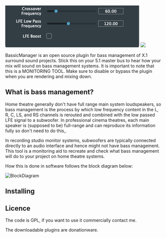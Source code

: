 ![BassicManager](ui.png)
[![](https://github.com/sudara/pamplejuce/workflows/CMake/badge.svg)](https://github.com/carthach/BassicManager/actions)

BassicManager is an open source plugin for bass management of X.1 surround sound projects. Stick this on your 5.1 master bus to hear how your mix will sound on bass management systems. It is important to note that this is a MONITORING TOOL. Make sure to disable or bypass the plugin when you are rendering and mixing down.

## What is bass management?

Home theatre generally don't have full range main system loudspeakers, so bass management is the process by which low frequency content in the L, R, C, LS, and RS channels is rerouted and combined with the low passed LFE signal to a subwoofer. In professional cinema theatres, each main speaker is (supposed to be) full-range and can reproduce its information fully so don't need to do this,.

In recording studio monitor systems, subwoofers are typically connected directly to an audio interface and hence might not have bass management. This tool is a monitoring aid to recreate and check what bass management will do to your project on home theatre systems. 

How this is done in software follows the block diagram below:


![BlockDiagram](https://upload.wikimedia.org/wikipedia/commons/thumb/d/da/BassManagement5.1.png/550px-BassManagement5.1.png)


## Installing

## Licence

The code is GPL, if you want to use it commercially contact me.

The downloadable plugins are donationware.
